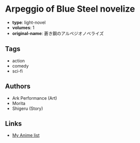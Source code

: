 # Arpeggio of Blue Steel novelize

-   **type**: light-novel
-   **volumes**: 1
-   **original-name**: 蒼き鋼のアルペジオノベライズ

## Tags

-   action
-   comedy
-   sci-fi

## Authors

-   Ark Performance (Art)
-   Morita
-   Shigeru (Story)

## Links

-   [My Anime list](https://myanimelist.net/manga/114916/Arpeggio_of_Blue_Steel_novelize)
